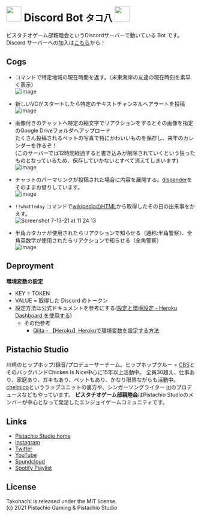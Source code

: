 # <img src="https://user-images.githubusercontent.com/4445606/125382515-c0116400-e3d0-11eb-9237-8b3ec76996b3.png" width="40px"> Discord Bot `タコ八` <img src="https://user-images.githubusercontent.com/4445606/125382515-c0116400-e3d0-11eb-9237-8b3ec76996b3.png" width="40px">

ピスタチオゲーム部親睦会というDiscordサーバーで動いている Bot です。
Discord サーバーへの加入は[こちら](https://discord.com/invite/6XbCyRF)から！  

## Cogs

- コマンドで特定地域の現在時間を返す。（米東海岸の友達の現在時刻を素早く表示）  
![image](https://user-images.githubusercontent.com/4445606/125380906-f6011900-e3cd-11eb-8ecf-5cc350d9e27d.png)  

- 新しいVCがスタートしたら特定のテキストチャンネルへアラートを投稿  
![image](https://user-images.githubusercontent.com/4445606/125380983-192bc880-e3ce-11eb-812f-6bf17a4155f1.png)  

- 画像付きのチャットへ特定の絵文字でリアクションをするとその画像を指定のGoogle Driveフォルダへアップロード  
たくさん投稿されるペットの写真で特にかわいいものを保存し、来年のカレンダーを作るぞ！  
(このサーバーでは12時間経過すると書き込みが削除されていくという狂ったものとなっているため、保存していかないとすべて消えてしまいます)
![image](https://user-images.githubusercontent.com/4445606/125381129-555f2900-e3ce-11eb-8de4-9b055dcdf3ac.png)  

- チャットのパーマリンクが投稿された場合に内容を展開する。[dispander](https://github.com/DiscordBotPortalJP/dispander)をそのままお借りしています。  
![image](https://user-images.githubusercontent.com/4445606/125381253-8a6b7b80-e3ce-11eb-94aa-1a34eb0ae527.png)  

- `!!whatToday` コマンドで[wikipediaのHTML](https://ja.wikipedia.org/wiki/Wikipedia:%E4%BB%8A%E6%97%A5%E3%81%AF%E4%BD%95%E3%81%AE%E6%97%A5_7%E6%9C%88)から取得したその日の出来事をかえす。  
![Screenshot 7-13-21 at 11 24 13](https://user-images.githubusercontent.com/4445606/125380596-652a3d80-e3cd-11eb-9a4f-0bc2c4f6a576.png)  

- 半角カタカナが使用されたらリアクションで知らせる（通称:半角警察）、全角英数字が使用されたらリアクションで知らせる（全角警察）  
![image](https://user-images.githubusercontent.com/4445606/125381379-c0a8fb00-e3ce-11eb-836f-126caad808a9.png)  

## Deproyment

**環境変数の設定**

- KEY = TOKEN
- VALUE = 取得した Discord のトークン
- 設定方法は公式ドキュメントを参考にする([設定と環境設定 - Heroku Dashboard を使用する](https://devcenter.heroku.com/ja/articles/config-vars#using-the-heroku-dashboard))
	- その他参考
		- [Qiita - 【Heroku】Herokuで環境変数を設定する方法](https://qiita.com/mzmz__02/items/64db94b8fc67ee0a9068)

## Pistachio Studio

川崎のヒップホップ/録音/プロデューサーチーム。ヒップホップクルー = [CBS](https://youtu.be/A3oshdbRbBI)とそのバックバンドChicken Is Nice中心に15年以上活動中。
全員30超え、仕事あり、家庭あり、ガキもあり、ペットもあり、かなり限界ながらも活動中。
[chelmico](https://www.youtube.com/watch?v=76sNmqMzUuI)というラップユニットの裏方や、シンガーソングライター [iri](https://www.youtube.com/watch?v=3WlOZTy072k)のプロデュースなどもやっています。
**ピスタチオゲーム部親睦会**はPistachio Studioのメンバーが中心となって発足したエンジョイゲームコミュニティです。

## Links

- [Pistachio Studio home](https://pistachiostudio.net/)
- [Instagram](http://instagram.com/pistachiostudio)
- [Twitter](https://twitter.com/pstchstd)
- [YouTube](https://www.youtube.com/c/pistachiostudiokngw)
- [Soundcloud](https://soundcloud.com/pistachio-studio)
- [Spotify Playlist](https://open.spotify.com/user/2wf7ulo34ef46fu3awnq984wj?si=mm3fQfatR1OF2Kgr_uieGw)

## License

Takohachi is released under the MIT license.  
(c) 2021 Pistachio Gaming & Pistachio Studio
